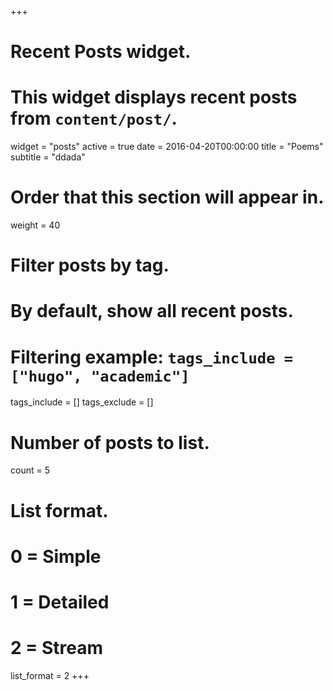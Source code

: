 +++
# Recent Posts widget.
# This widget displays recent posts from `content/post/`.
widget = "posts"
active = true
date = 2016-04-20T00:00:00
title = "Poems"
subtitle = "ddada"

# Order that this section will appear in.
weight = 40

# Filter posts by tag.
#  By default, show all recent posts.
#  Filtering example: `tags_include = ["hugo", "academic"]`
tags_include = []
tags_exclude = []

# Number of posts to list.
count = 5

# List format.
#   0 = Simple
#   1 = Detailed
#   2 = Stream
list_format = 2
+++

